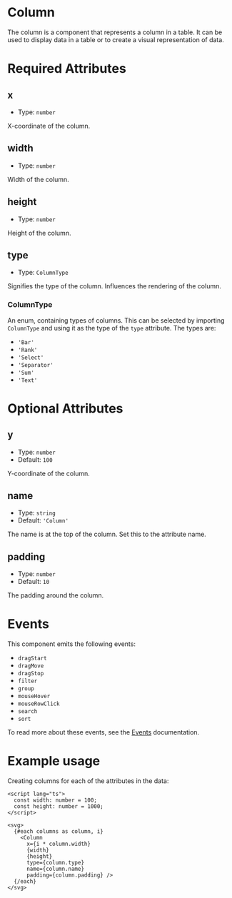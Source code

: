 # Column

The column is a component that represents a column in a table. It can be used to display data in a table or to create a visual representation of data.

# Required Attributes

## x

- Type: `number`

X-coordinate of the column.

## width

- Type: `number`

Width of the column.

## height

- Type: `number`

Height of the column.

## type

- Type: `ColumnType`

Signifies the type of the column. Influences the rendering of the column.

### ColumnType

An enum, containing types of columns. This can be selected by importing `ColumnType` and using it as the type of the `type` attribute. The types are:

- `'Bar'`
- `'Rank'`
- `'Select'`
- `'Separator'`
- `'Sum'`
- `'Text'`

# Optional Attributes

## y

- Type: `number`
- Default: `100`

Y-coordinate of the column.

## name

- Type: `string`
- Default: `'Column'`

The name is at the top of the column. Set this to the attribute name.

## padding

- Type: `number`
- Default: `10`

The padding around the column.

# Events

This component emits the following events:

- `dragStart`
- `dragMove`
- `dragStop`
- `filter`
- `group`
- `mouseHover`
- `mouseRowClick`
- `search`
- `sort`

To read more about these events, see the [Events](../utils/events.md) documentation.

# Example usage

Creating columns for each of the attributes in the data:

```svelte
<script lang="ts">
  const width: number = 100;
  const height: number = 1000;
</script>

<svg>
  {#each columns as column, i}
    <Column
      x={i * column.width}
      {width}
      {height}
      type={column.type}
      name={column.name}
      padding={column.padding} />
  {/each}
</svg>
```

